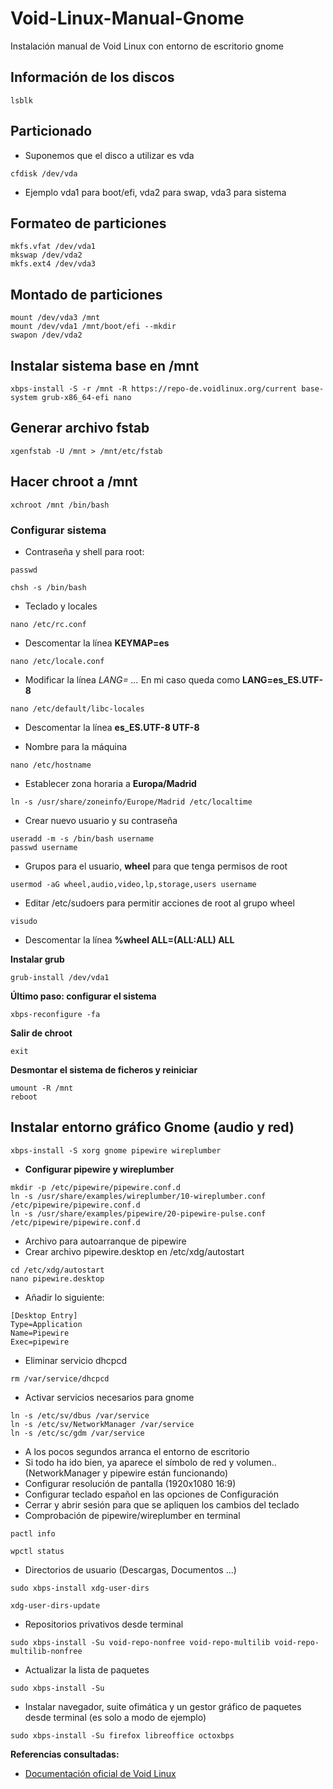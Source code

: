 # Void-Linux-Manual-Gnome
Instalación manual de Void Linux con entorno de escritorio gnome

## Información de los discos
```
lsblk
```
  
## Particionado
+ Suponemos que el disco a utilizar es vda
  
```
cfdisk /dev/vda
```
+ Ejemplo vda1 para boot/efi, vda2 para swap, vda3 para sistema


## Formateo de particiones
```
mkfs.vfat /dev/vda1
mkswap /dev/vda2
mkfs.ext4 /dev/vda3
```

## Montado de particiones
```
mount /dev/vda3 /mnt
mount /dev/vda1 /mnt/boot/efi --mkdir
swapon /dev/vda2
```
## Instalar sistema base en /mnt
```
xbps-install -S -r /mnt -R https://repo-de.voidlinux.org/current base-system grub-x86_64-efi nano
```
## Generar archivo fstab
```
xgenfstab -U /mnt > /mnt/etc/fstab
```
## Hacer chroot a /mnt
```
xchroot /mnt /bin/bash
```
### Configurar sistema
+ Contraseña y shell para root:
```
passwd
``` 
```
chsh -s /bin/bash
```
+ Teclado y locales
```
nano /etc/rc.conf
```
+ Descomentar la línea **KEYMAP=es**
   
```
nano /etc/locale.conf
```
+ Modificar la línea _LANG= ..._ En mi caso queda como **LANG=es_ES.UTF-8**
```
nano /etc/default/libc-locales
```
+ Descomentar la línea **es_ES.UTF-8 UTF-8**

+ Nombre para la máquina
```
nano /etc/hostname
```
+ Establecer zona horaria a **Europa/Madrid**
```
ln -s /usr/share/zoneinfo/Europe/Madrid /etc/localtime
```
+ Crear nuevo usuario y su contraseña
```
useradd -m -s /bin/bash username
passwd username
```
+ Grupos para el usuario, **wheel** para que tenga permisos de root

```
usermod -aG wheel,audio,video,lp,storage,users username
```
+ Editar /etc/sudoers para permitir acciones de root al grupo wheel
```
visudo
```
+ Descomentar la línea  **%wheel ALL=(ALL:ALL) ALL**

**Instalar grub**
```
grub-install /dev/vda1
```
**Último paso: configurar el sistema**
```
xbps-reconfigure -fa
```
**Salir de chroot**
```
exit
```
**Desmontar el sistema de ficheros y reiniciar**
```
umount -R /mnt
reboot
```

## Instalar entorno gráfico Gnome (audio y red)
```
xbps-install -S xorg gnome pipewire wireplumber
```
+ **Configurar pipewire y wireplumber**
```
mkdir -p /etc/pipewire/pipewire.conf.d
ln -s /usr/share/examples/wireplumber/10-wireplumber.conf /etc/pipewire/pipewire.conf.d			
ln -s /usr/share/examples/pipewire/20-pipewire-pulse.conf /etc/pipewire/pipewire.conf.d
```
+ Archivo para autoarranque de pipewire
+ Crear archivo pipewire.desktop en /etc/xdg/autostart
```
cd /etc/xdg/autostart
nano pipewire.desktop
```
+ Añadir lo siguiente:
```
[Desktop Entry]
Type=Application
Name=Pipewire
Exec=pipewire
```
+ Eliminar servicio dhcpcd
```
rm /var/service/dhcpcd
```
+ Activar servicios necesarios para gnome
```
ln -s /etc/sv/dbus /var/service
ln -s /etc/sv/NetworkManager /var/service
ln -s /etc/sc/gdm /var/service
```
+ A los pocos segundos arranca el entorno de escritorio
+ Si todo ha ido bien, ya aparece el símbolo de red y volumen.. (NetworkManager y pipewire están funcionando)
+ Configurar resolución de pantalla (1920x1080 16:9)
+ Configurar teclado español en las opciones de Configuración
+ Cerrar y abrir sesión para que se apliquen los cambios del teclado		
+ Comprobación de pipewire/wireplumber en terminal
```
pactl info
```
```
wpctl status
```
+ Directorios de usuario (Descargas, Documentos ...)
```
sudo xbps-install xdg-user-dirs 
```
```
xdg-user-dirs-update
```
+ Repositorios privativos desde terminal
```
sudo xbps-install -Su void-repo-nonfree void-repo-multilib void-repo-multilib-nonfree
```
+ Actualizar la lista de paquetes
```
sudo xbps-install -Su
```

+ Instalar navegador, suite ofimática y un gestor gráfico de paquetes desde terminal (es solo a modo de ejemplo) 
```
sudo xbps-install -Su firefox libreoffice octoxbps
```

**Referencias consultadas:**
+ [Documentación oficial de Void Linux](https://docs.voidlinux.org/)

